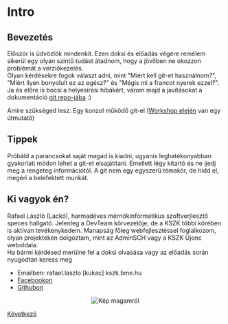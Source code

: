 # Intro

## Bevezetés

Először is üdvözlök mindenkit. Ezen doksi és előadás
végére remélem sikerül egy olyan szintű tudást átadnom,
hogy a jövőben ne okozzon problémát a verziókezelés.  
Olyan kérdésekre fogok választ adni, mint "Miért kell
git-et használnom?", "Miért ilyen bonyolult ez az egész?"
és "Mégis mi a francot nyerek ezzel?".
Ja és előre is bocsi a helyesírási hibákért, várom majd
a javításokat a dokumentáció [git repo-jába](https://github.com/rlacko58/gitPresentation) :)

Amire szükséged lesz: Egy konzol működő git-el ([Workshop elején](workshop/1_installation.md)
van egy útmutató)

## Tippek

Próbáld a parancsokat saját magad is kiadni, ugyanis
leghatékonyabban gyakorlati módon lehet a git-et elsajátítani.
Emellett légy kitartó és ne ijedj meg a rengeteg információtól.
A git nem egy egyszerű témakör, de hidd el, megéri a
belefektett munkát.

## Ki vagyok én?

Rafael László (Lackó), harmadéves mérnökinformatikus
szoftverjlesztő speces hallgató.
Jelenleg a DevTeam körvezetője, de a KSZK többi körében
is aktívan tevékenykedem.
Manapság főleg webfejlesztéssel foglalkozom,
olyan projekteken dolgoztam, mint az AdminSCH
vagy a KSZK Újonc weboldala.  
Ha bármi kérdésed merülne fel a doksi olvasása vagy az előadás
során nyugodtan keress meg

- Emailben: rafael.laszlo [kukac] kszk.bme.hu
- [Facebookon](https://www.facebook.com/rlacko58/)
- [Githubon](https://github.com/rlacko58)

<div style="text-align:center"><img src="intro/img/me.jpg" alt="Kép magamról" /></div>

[Következő](intro/2_versioning?id=verziókezelés)
